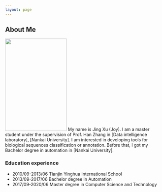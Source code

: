 ```yaml
---
layout: page
---
```


## About Me

<img src="/images/jasonansel4.jpg" class="floatpic" width="200" height="300">
My name is Jing Xu (Joy).  I am a master student under the supervision of 
Prof. Han Zhang in [Data intelligence laboratory], [Nankai University]. 
I am interested in developing tools for biological sequences classification 
or annotation. Before that, I got my Bachelor degree in automation in 
[Nankai University].

### Education experience

* 2010/09-2013/06 Tianjin Yinghua International School
* 2013/09-2017/06 Bachelor degree in Automation
* 2017/09-2020/06 Master degree in Computer Science and Technology


[Data intelligence laboratory]: http://ciil.nankai.edu.cn/
[Nankai University]: http://www.nankai.edu.cn/


